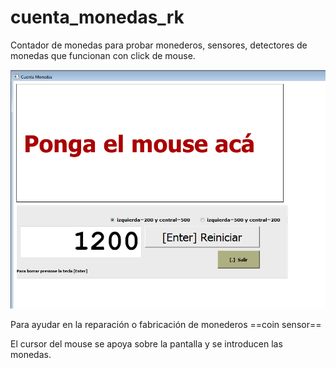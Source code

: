 # cuenta_monedas_rk
Contador de monedas para probar monederos, sensores, detectores de monedas que funcionan con click de mouse.

![Captura de pantalla](https://github.com/andolon/cuenta_monedas_rk/blob/master/captura.png?raw=true)

Para ayudar en la reparación o fabricación de monederos ==coin sensor==

El cursor del mouse se apoya sobre la pantalla y se introducen las monedas.
